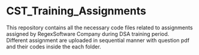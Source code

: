 # CST_Training_Assignments
This repository contains all the necessary code files related to assignments assigned by RegexSoftware Company during DSA training period. <br>
Different assignment are uploaded in sequential manner with question pdf and their codes inside the each folder.
